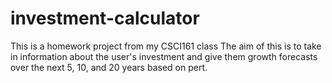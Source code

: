 # investment-calculator
This is a homework project from my CSCI161 class
The aim of this is to take in information about the user's investment and give them growth forecasts over the next 5, 10, and 20 years based on pert.
